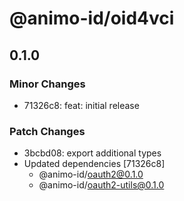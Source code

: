 # @animo-id/oid4vci

## 0.1.0

### Minor Changes

- 71326c8: feat: initial release

### Patch Changes

- 3bcbd08: export additional types
- Updated dependencies [71326c8]
  - @animo-id/oauth2@0.1.0
  - @animo-id/oauth2-utils@0.1.0
